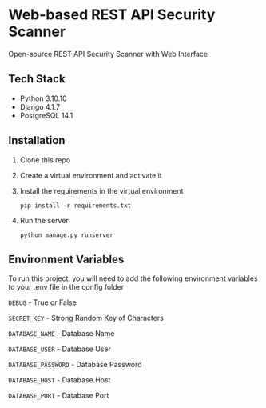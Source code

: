 # Web-based REST API Security Scanner

Open-source REST API Security Scanner with Web Interface

## Tech Stack
- Python 3.10.10
- Django 4.1.7
- PostgreSQL 14.1


## Installation

1. Clone this repo
2. Create a virtual environment and activate it
3. Install the requirements in the virtual environment 

    ```pip install -r requirements.txt```
4. Run the server
    
    ```python manage.py runserver```


## Environment Variables

To run this project, you will need to add the following environment variables to your .env file in the config folder

`DEBUG` - True or False

`SECRET_KEY` - Strong Random Key of Characters

`DATABASE_NAME` - Database Name

`DATABASE_USER` - Database User

`DATABASE_PASSWORD` - Database Password

`DATABASE_HOST` - Database Host

`DATABASE_PORT` - Database Port

